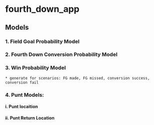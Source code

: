 # fourth_down_app


## Models
### 1. Field Goal Probability Model
### 2. Fourth Down Conversion Probability Model
### 3. Win Probability Model
    * generate for scenarios: FG made, FG missed, conversion success, conversion fail
### 4. Punt Models:
#### i. Punt locaition
#### ii. Punt Return Location